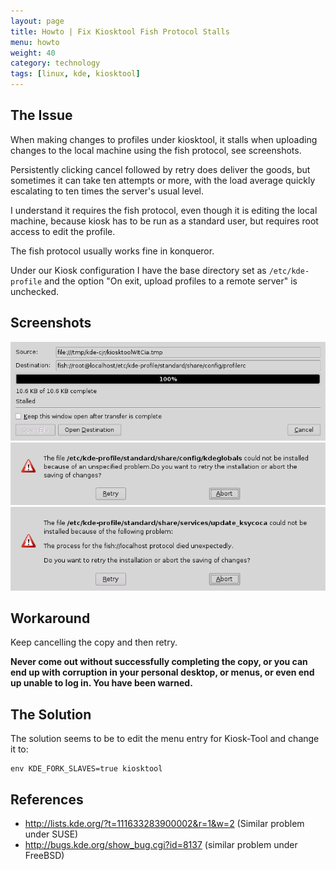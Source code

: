 ```yaml
---
layout: page
title: Howto | Fix Kiosktool Fish Protocol Stalls
menu: howto
weight: 40
category: technology
tags: [linux, kde, kiosktool]
---
```


## The Issue

When making changes to profiles under kiosktool, it stalls when uploading changes to the local machine using the fish protocol, see screenshots.

Persistently clicking cancel followed by retry does deliver the goods, but sometimes it can take ten attempts or more, with the load average quickly escalating to ten times the server's usual level.

I understand it requires the fish protocol, even though it is editing the local machine, because kiosk has to be run as a standard user, but requires root access to edit the profile.

The fish protocol usually works fine in konqueror.

Under our Kiosk configuration I have the base directory set as `/etc/kde-profile` and the option "On exit, upload profiles to a remote server" is unchecked.

## Screenshots

<img src="/assets/kiosk_1.gif">
<img src="/assets/kiosk_2.gif">
<img src="/assets/kiosk_3.gif">

## Workaround

Keep cancelling the copy and then retry.

**Never come out without successfully completing the copy, or you can end up with corruption in your personal desktop, or menus, or even end up unable to log in.  You have been warned.**

## The Solution

The solution seems to be to edit the menu entry for Kiosk-Tool and change it to:

    env KDE_FORK_SLAVES=true kiosktool

## References

   * http://lists.kde.org/?t=111633283900002&r=1&w=2 (Similar problem under SUSE)
   * http://bugs.kde.org/show_bug.cgi?id=8137 (similar problem under FreeBSD)
